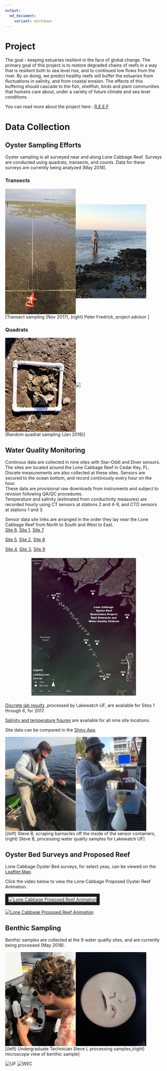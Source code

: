 ```yaml
---
output: 
  md_document:
    variant: markdown
---
```


# Project

The goal - keeping estuaries resilient in the face of global change. The primary goal of this project is to restore degraded chains of reefs in a way that is resilient both to sea level rise, and to continued low flows from the river. By so doing, we predict healthy reefs will buffer the estuaries from fluctuations in salinity, and from coastal erosion. The effects of this buffering should cascade to the fish, shellfish, birds and plant communities that humans care about, under a variety of future climate and 
sea level conditions.

You can read more about the project here : 
[R.E.E.F](http://www.wec.ufl.edu/oysterproject/restoration.php)

# Data Collection

## Oyster Sampling Efforts

Oyster sampling is all surveyed near and along Lone Cabbage Reef. Surveys are conducted using quadrats, transects, and counts. Data for these surveys are currently being analyzed (May 2018). 

### Transects

<img align="center" src="pic/20171106_oyster_lcor9.jpg" width="45%"><img align="center" src="pic/20171107_oyster_lcor32.jpg" width="45%"> 
[Transect sampling (Nov 2017), (right) Peter Fredrick, project advisor ] 

### Quadrats

<img align="center" src="pic/20180130_103905_LT24_QUAD.jpg" width="45%"><img align="center" src="pic/20180130_092538_BT42_QUAD.jpg" width="45%">   
[Random quadrat sampling (Jan 2018)] 

## Water Quality Monitoring

Continous data are collected in nine sites with Star-Oddi and Diver sensors. The sites are located around the Lone Cabbage Reef in Cedar Key, FL. Discete measurements are also collected at these sites. Sensors are secured to the ocean bottom, and record continously every hour on the hour.     
These data are provisional raw downloads from instruments and subject to revision following QA/QC procedures.  
Temperature and salinity (estimated from conductivity measures) are recorded hourly using CT sensors at stations 2 and 4-9, and CTD sensors at stations 1 and 3.  

Sensor data site links are arranged in the order they lay near the Lone Cabbage Reef from North to South and West to East.  
[Site 6](http://rpubs.com/oysterproject/site6measurements),    [Site 1](http://rpubs.com/oysterproject/site1measurements),    [Site 7](http://rpubs.com/oysterproject/site7measurements)
  
[Site 5](http://rpubs.com/oysterproject/site5measurements), [Site 2](http://rpubs.com/oysterproject/site2measurements), [Site 8](http://rpubs.com/oysterproject/site8measurements)
  
[Site 4](http://rpubs.com/oysterproject/site4measurements),  [Site 3](http://rpubs.com/oysterproject/site3measurements), [Site 9](http://rpubs.com/oysterproject/site9measurements)   

<div style="text-align:center"><img align="center" src="pic/lc_wq_map.jpg" width="70%" ></div>

[Discrete lab results](http://rpubs.com/oysterproject/alllabresults) ,processed by Lakewatch UF, are available for Sites 1 through 6, for 2017.

[Salinity and temperature figures](http://rpubs.com/oysterproject/allsalplots) are available for all nine site locations.  

Site data can be compared in the [Shiny App](https://oysterprojectck.shinyapps.io/mels-shiny/).  

<img align="center" src="pic/20180511_6.jpg" width="45%"><img align="center" src="pic/20180430_14.jpg" width="45%">  
[(left) Steve B, scraping barnacles off the inside of the sensor containers, (right) Steve B, processing water quality samples for Lakewatch UF]  
## Oyster Bed Surveys and Proposed Reef

Lone Cabbage Oyster Bed surveys, for select yeas, can be viewed on the [Leaftlet Map](http://rpubs.com/oysterproject/map).  

Click the video below to view the Lone Cabbage Proposed Oyster Reef Animation.  

<a href="http://www.youtube.com/watch?feature=player_embedded&v=https://youtu.be/_FFgyLVYWrg
" target="_blank"><img src="http://img.youtube.com/vi/https://youtu.be/_FFgyLVYWrg/0.jpg" 
alt="Lone Cabbage Proposed Reef Animation" width="500" height="300" border="10" /></a>

[![Lone Cabbage Proposed Reef Animation](https://img.youtube.com/vi/_FFgyLVYWrg/0.jpg)](https://www.youtube.com/watch?v=_FFgyLVYWrg)

## Benthic Sampling

Benthic samples are collected at the 9 water quality sites, and are currently being processed (May 2018).     

<img align="center" src="pic/stevemicro.jpg" width="45%"><img align="center" src="pic/benthic.jpg" width="45%">   
[(left) Undergraduate Technician Steve L processing samples,(right) microscope view of benthic sample] 





  
    
![UF](http://branding.ifas.ufl.edu/media/brandingifasufledu/IFASWeb20132-300x99.png) ![WEC](http://www.wec.ufl.edu/awards/leadershipaward/_style/images/logo_wec.jpg)


